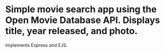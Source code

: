 # Simple movie search app using the Open Movie Database API. Displays title, year released, and photo. #

Implements Express and EJS. 
